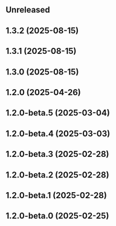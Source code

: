 ## Unreleased

## 1.3.2 (2025-08-15)

## 1.3.1 (2025-08-15)

## 1.3.0 (2025-08-15)

## 1.2.0 (2025-04-26)

## 1.2.0-beta.5 (2025-03-04)

## 1.2.0-beta.4 (2025-03-03)

## 1.2.0-beta.3 (2025-02-28)

## 1.2.0-beta.2 (2025-02-28)

## 1.2.0-beta.1 (2025-02-28)

## 1.2.0-beta.0 (2025-02-25)
